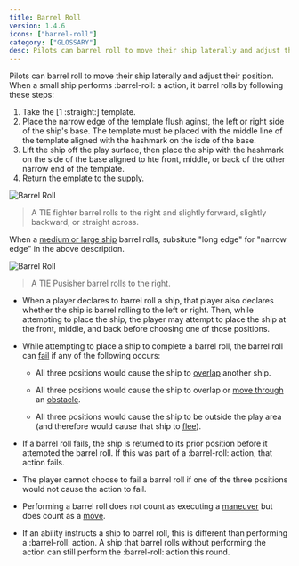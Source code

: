 ```yaml
---
title: Barrel Roll
version: 1.4.6
icons: ["barrel-roll"]
category: ["GLOSSARY"]
desc: Pilots can barrel roll to move their ship laterally and adjust their position.
---
```


Pilots can barrel roll to move their ship laterally and adjust their position. When a small ship performs :barrel-roll: a action, it barrel rolls by following these steps:

1. Take the [1 :straight:] template.
2. Place the narrow edge of the template flush aginst, the left or right side of the ship's base. The template must be placed with the middle line of the template aligned with the hashmark on the isde of the base.
3. Lift the ship off the play surface, then place the ship with the hashmark on the side of the base aligned to hte front, middle, or back of the other narrow end of the template.
4. Return the emplate to the [supply](/rules/Supply).

![Barrel Roll](tie_barrel_roll.webp)

> A TIE fighter barrel rolls to the right and slightly forward, slightly backward, or straight across.

When a [medium or large ship](/rules/Ship_Sizes) barrel rolls, subsitute "long edge" for "narrow edge" in the above description.

![Barrel Roll](punisher_barrel_roll.webp)

> A TIE Pusisher barrel rolls to the right.

- When a player declares to barrel roll a ship, that player also declares
  whether the ship is barrel rolling to the left or right. Then, while
  attempting to place the ship, the player may attempt to place the ship at
  the front, middle, and back before choosing one of those positions.

- While attempting to place a ship to complete a barrel roll, the barrel roll
  can [fail](/rules/Fail) if any of the following occurs:

  - All three positions would cause the ship to [overlap](/rules/Overlap) another ship.

  - All three positions would cause the ship to overlap or [move through](/rules/Move) an [obstacle](/rules/Obstacle).

  - All three positions would cause the ship to be outside the play area (and therefore would cause that ship to [flee](/rules/Flee)).

- If a barrel roll fails, the ship is returned to its prior position before it
  attempted the barrel roll. If this was part of a :barrel-roll: action, that action fails.

- The player cannot choose to fail a barrel roll if one of the three positions
  would not cause the action to fail.

- Performing a barrel roll does not count as executing a [maneuver](/rules/Maneuver) but does
  count as a [move](/rules/Move).
- If an ability instructs a ship to barrel roll, this is different than performing
  a :barrel-roll: action. A ship that barrel rolls without performing the action can
  still perform the :barrel-roll: action this round.
